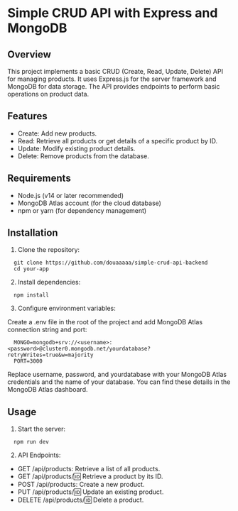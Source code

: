 # Simple CRUD API with Express and MongoDB

## Overview

This project implements a basic CRUD (Create, Read, Update, Delete) API for managing products. It uses Express.js for the server framework and MongoDB for data storage. The API provides endpoints to perform basic operations on product data.

## Features

- Create: Add new products.
- Read: Retrieve all products or get details of a specific product by ID.
- Update: Modify existing product details.
- Delete: Remove products from the database.

## Requirements

- Node.js (v14 or later recommended)
- MongoDB Atlas account (for the cloud database)
- npm or yarn (for dependency management)

## Installation

1. Clone the repository:

```
  git clone https://github.com/douaaaaa/simple-crud-api-backend
  cd your-app
```

2. Install dependencies:

```
  npm install
```

3. Configure environment variables:

Create a .env file in the root of the project and add MongoDB Atlas connection string and port:

```
  MONGO=mongodb+srv://<username>:<password>@cluster0.mongodb.net/yourdatabase?retryWrites=true&w=majority
  PORT=3000
```

Replace username, password, and yourdatabase with your MongoDB Atlas credentials and the name of your database. You can find these details in the MongoDB Atlas dashboard.

## Usage

1. Start the server:

```
  npm run dev
```

2. API Endpoints:

- GET /api/products: Retrieve a list of all products.
- GET /api/products/:id: Retrieve a product by its ID.
- POST /api/products: Create a new product.
- PUT /api/products/:id: Update an existing product.
- DELETE /api/products/:id: Delete a product.
